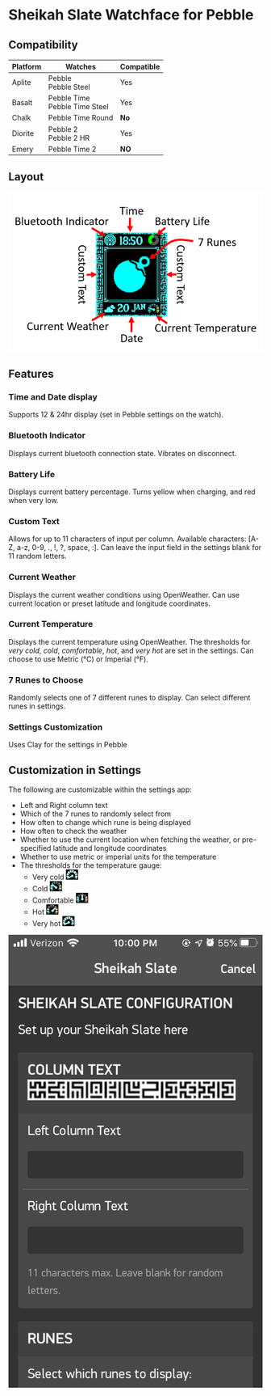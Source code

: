 # Sheikah Slate Watchface for Pebble
## Compatibility
| Platform   | Watches  |Compatible|
| ---------- | -------- |----------|
| Aplite     | Pebble<br>Pebble Steel|Yes|
| Basalt     | Pebble Time<br>Pebble Time Steel|Yes|
| Chalk      | Pebble Time Round|**No**|
| Diorite    | Pebble 2<br>Pebble 2 HR|Yes|
| Emery      | Pebble Time 2|**NO**|
## Layout
![Watchface Layout](readme_resources/Layout.png "Watchface Layout")
## Features
### Time and Date display
Supports 12 & 24hr display (set in Pebble settings on the watch).
### Bluetooth Indicator
Displays current bluetooth connection state. Vibrates on disconnect.
### Battery Life
Displays current battery percentage. Turns yellow when charging, and red when very low.
### Custom Text
Allows for up to 11 characters of input per column. Available characters: [A-Z, a-z, 0-9, ., !, ?, space, :].
Can leave the input field in the settings blank for 11 random letters.
### Current Weather
Displays the current weather conditions using OpenWeather. Can use current location or preset latitude and longitude coordinates.
### Current Temperature
Displays the current temperature using OpenWeather. The thresholds for *very cold*, *cold*, *comfortable*, *hot*, and *very hot* are set in the settings.
Can choose to use Metric (&deg;C) or Imperial (&deg;F).
### 7 Runes to Choose
Randomly selects one of 7 different runes to display. Can select different runes in settings.
### Settings Customization
Uses Clay for the settings in Pebble
## Customization in Settings
The following are customizable within the settings app:
* Left and Right column text
* Which of the 7 runes to randomly select from
* How often to change which rune is being displayed
* How often to check the weather
* Whether to use the current location when fetching the weather, or pre-specified latitude and longitude coordinates
* Whether to use metric or imperial units for the temperature
* The thresholds for the temperature gauge:
  * Very cold ![very cold](readme_resources/coldest.png "Very Cold")
  * Cold ![cold](readme_resources/cold.png "Cold")
  * Comfortable ![comfortable](readme_resources/comfortable.png "Comfortable")
  * Hot ![hot](readme_resources/hot.png "Hot")
  * Very hot ![very hot](readme_resources/coldest.png "Very Hot")

![Settings](readme_resources/Settings.png "Settings")
